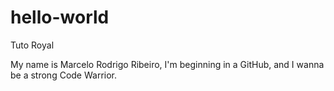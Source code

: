 # hello-world
Tuto Royal

My name is Marcelo Rodrigo Ribeiro, I'm beginning in a GitHub, and I wanna be a strong Code Warrior.
